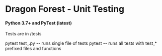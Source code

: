 # Dragon Forest - Unit Testing
#### Python 3.7+ and PyTest (latest)

Tests are in /tests

pytest test_<name>.py  -- runs single file of tests
pytest                 -- runs all tests with test_* prefixed files and functions

